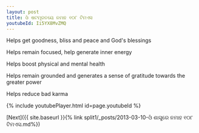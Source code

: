 ```yaml
---
layout: post
title: ଓଁ ଷଟମୂରତୟେ ନମାହ ୧୦୮ ଟିମଏସ
youtubeId: Ii5YX8MvZMQ
---
```

 
 
Helps get goodness, bliss and peace and God's blessings
 
Helps remain focused, help generate inner energy 
 
Helps boost physical and mental health 
 
Helps remain grounded and generates a sense of gratitude towards the greater power 
 
Helps reduce bad karma
 
 
 
 


{% include youtubePlayer.html id=page.youtubeId %}
 
[Next]({{ site.baseurl }}{% link  split1/_posts/2013-03-10-ଓଁ ଶାସ୍ତ୍ରେ ନମାହ ୧୦୮ ଟିମଏସ.md%})
 

